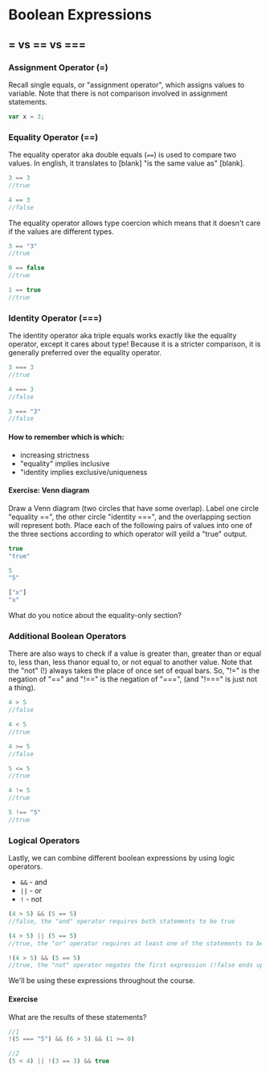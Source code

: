 # Boolean Expressions

## = vs == vs === 

### Assignment Operator (=)

Recall single equals, or "assignment operator", which assigns values to variable. Note that there is not comparison involved in assignment statements.

```js
var x = 3;
```

### Equality Operator (==)

The equality operator aka double equals (`==`) is used to compare two values. In english, it translates to [blank] "is the same value as" [blank].

```js
3 == 3
//true

4 == 3
//false
```

The equality operator allows type coercion which means that it doesn't care if the values are different types.

```js
3 == "3"
//true

0 == false
//true

1 == true
//true
```

### Identity Operator (===)

The identity operator aka triple equals works exactly like the equality operator, except it cares about type! Because it is a stricter comparison, it is generally preferred over the equality operator. 

```js
3 === 3
//true

4 === 3
//false

3 === "3"
//false
```

#### How to remember which is which:
* increasing strictness
* "equality" implies inclusive
* "identity implies exclusive/uniqueness

#### Exercise: Venn diagram
Draw a Venn diagram (two circles that have some overlap). Label one circle "equality ==", the other circle "identity ===", and the overlapping section will represent both. Place each of the following pairs of values into one of the three sections according to which operator will yeild a "true" output.

```js
true
"true"

5
"5"

["x"]
"x"
```
What do you notice about the equality-only section?

### Additional Boolean Operators

There are also ways to check if a value is greater than, greater than or equal to, less than, less thanor equal to, or not equal to another value. Note that the "not" (!) always takes the place of once set of equal bars. So, "!=" is the negation of "==" and "!==" is the negation of "===", (and "!===" is just not a thing).

```js
4 > 5
//false

4 < 5
//true

4 >= 5
//false

5 <= 5
//true

4 != 5
//true

5 !== "5"
//true
```

### Logical Operators

Lastly, we can combine different boolean expressions by using logic operators.

* `&&` - and
* `||` - or
* `!` - not

```js
(4 > 5) && (5 == 5)
//false, the "and" operator requires both statements to be true

(4 > 5) || (5 == 5)
//true, the "or" operator requires at least one of the statements to be true

!(4 > 5) && (5 == 5)
//true, the "not" operator negates the first expression (!false ends up being true)
```

We'll be using these expressions throughout the course.

#### Exercise

What are the results of these statements?

```js
//1
!(5 === "5") && (6 > 5) && (1 >= 0)

//2
(5 < 4) || !(3 == 3) && true
```
